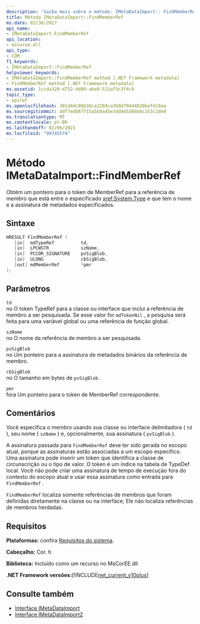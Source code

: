 ```yaml
---
description: 'Saiba mais sobre o método: IMetaDataImport:: FindMemberRef'
title: Método IMetaDataImport::FindMemberRef
ms.date: 03/30/2017
api_name:
- IMetaDataImport.FindMemberRef
api_location:
- mscoree.dll
api_type:
- COM
f1_keywords:
- IMetaDataImport::FindMemberRef
helpviewer_keywords:
- IMetaDataImport::FindMemberRef method [.NET Framework metadata]
- FindMemberRef method [.NET Framework metadata]
ms.assetid: 1ccda329-d752-4d89-abe8-511af3c3f4c9
topic_type:
- apiref
ms.openlocfilehash: 301d4dc88b36ca2284ca3b8d70444820befdc0aa
ms.sourcegitcommit: ddf7edb67715a5b9a45e3dd44536dabc153c1de0
ms.translationtype: MT
ms.contentlocale: pt-BR
ms.lasthandoff: 02/06/2021
ms.locfileid: "99745574"
---
```

# <a name="imetadataimportfindmemberref-method"></a>Método IMetaDataImport::FindMemberRef

Obtém um ponteiro para o token de MemberRef para a referência de membro que está entre o especificado <xref:System.Type> e que tem o nome e a assinatura de metadados especificados.  
  
## <a name="syntax"></a>Sintaxe  
  
```cpp  
HRESULT FindMemberRef (  
   [in]  mdTypeRef          td,  
   [in]  LPCWSTR            szName,
   [in]  PCCOR_SIGNATURE    pvSigBlob,
   [in]  ULONG              cbSigBlob,
   [out] mdMemberRef        *pmr  
);  
```  
  
## <a name="parameters"></a>Parâmetros  

 `td`  
 no O token TypeRef para a classe ou interface que inclui a referência de membro a ser pesquisada. Se esse valor for `mdTokenNil` , a pesquisa será feita para uma variável global ou uma referência de função global.  
  
 `szName`  
 no O nome da referência de membro a ser pesquisada.  
  
 `pvSigBlob`  
 no Um ponteiro para a assinatura de metadados binários da referência de membro.  
  
 `cbSigBlob`  
 no O tamanho em bytes de `pvSigBlob` .  
  
 `pmr`  
 fora Um ponteiro para o token de MemberRef correspondente.  
  
## <a name="remarks"></a>Comentários  

 Você especifica o membro usando sua classe ou interface delimitadora ( `td` ), seu nome ( `szName` ) e, opcionalmente, sua assinatura ( `pvSigBlob` ).  
  
 A assinatura passada para `FindMemberRef` deve ter sido gerada no escopo atual, porque as assinaturas estão associadas a um escopo específico. Uma assinatura pode inserir um token que identifica a classe de circunscrição ou o tipo de valor. O token é um índice na tabela de TypeDef local. Você não pode criar uma assinatura de tempo de execução fora do contexto do escopo atual e usar essa assinatura como entrada para `FindMemberRef` .  
  
 `FindMemberRef` localiza somente referências de membros que foram definidas diretamente na classe ou na interface; Ele não localiza referências de membros herdadas.  
  
## <a name="requirements"></a>Requisitos  

 **Plataformas:** confira [Requisitos do sistema](../../get-started/system-requirements.md).  
  
 **Cabeçalho:** Cor. h  
  
 **Biblioteca:** Incluído como um recurso no MsCorEE.dll  
  
 **.NET Framework versões:**[!INCLUDE[net_current_v10plus](../../../../includes/net-current-v10plus-md.md)]  
  
## <a name="see-also"></a>Consulte também

- [Interface IMetaDataImport](imetadataimport-interface.md)
- [Interface IMetaDataImport2](imetadataimport2-interface.md)
